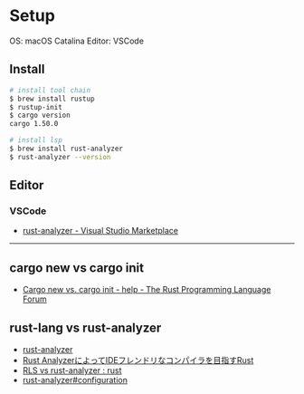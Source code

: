 # Setup

OS: macOS Catalina
Editor: VSCode

## Install

```sh
# install tool chain
$ brew install rustup
$ rustup-init
$ cargo version
cargo 1.50.0 

# install lsp
$ brew install rust-analyzer
$ rust-analyzer --version
```

## Editor

### VSCode

- [rust-analyzer - Visual Studio Marketplace](https://marketplace.visualstudio.com/items?itemName=matklad.rust-analyzer)

---

## cargo new vs cargo init

- [Cargo new vs. cargo init - help - The Rust Programming Language Forum](https://users.rust-lang.org/t/cargo-new-vs-cargo-init/40794)

## rust-lang vs rust-analyzer

- [rust-analyzer](https://rust-analyzer.github.io/)
- [Rust AnalyzerによってIDEフレンドリなコンパイラを目指すRust](https://www.infoq.com/jp/news/2020/02/rust-analyser-ide-support/)
- [RLS vs rust-analyzer : rust](https://www.reddit.com/r/rust/comments/d59c41/rls_vs_rustanalyzer/)
- [rust-analyzer#configuration](https://rust-analyzer.github.io/manual.html#configuration)
